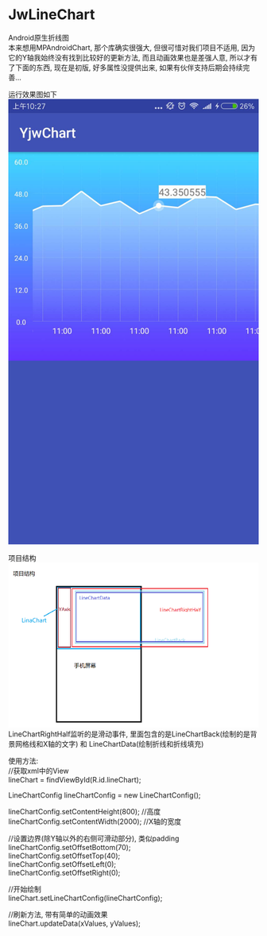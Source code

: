 # JwLineChart
Android原生折线图</br>
本来想用MPAndroidChart, 那个库确实很强大, 但很可惜对我们项目不适用, 因为它的Y轴我始终没有找到比较好的更新方法, 而且动画效果也是差强人意, 所以才有了下面的东西, 现在是初版, 好多属性没提供出来, 如果有伙伴支持后期会持续完善...</br>

运行效果图如下</br>
![运行效果图](https://github.com/dahuoji1024/JwLineChart/raw/master/ScreenShots/show.jpg)</br>

项目结构</br>
![项目结构图](https://github.com/dahuoji1024/JwLineChart/raw/master/ScreenShots/structure_linechart.png)</br>
LineChartRightHalf监听的是滑动事件, 里面包含的是LineChartBack(绘制的是背景网格线和X轴的文字) 和 LineChartData(绘制折线和折线填充)</br>

使用方法:</br>
//获取xml中的View</br>
lineChart = findViewById(R.id.lineChart);</br>

LineChartConfig lineChartConfig = new LineChartConfig();</br>

lineChartConfig.setContentHeight(800); //高度</br>
lineChartConfig.setContentWidth(2000); //X轴的宽度</br>

//设置边界(除Y轴以外的右侧可滑动部分), 类似padding</br>
lineChartConfig.setOffsetBottom(70);</br>
lineChartConfig.setOffsetTop(40);</br>
lineChartConfig.setOffsetLeft(0);</br>
lineChartConfig.setOffsetRight(0);</br>

//开始绘制</br>
lineChart.setLineChartConfig(lineChartConfig);</br>

//刷新方法, 带有简单的动画效果</br>
lineChart.updateData(xValues, yValues);</br>
